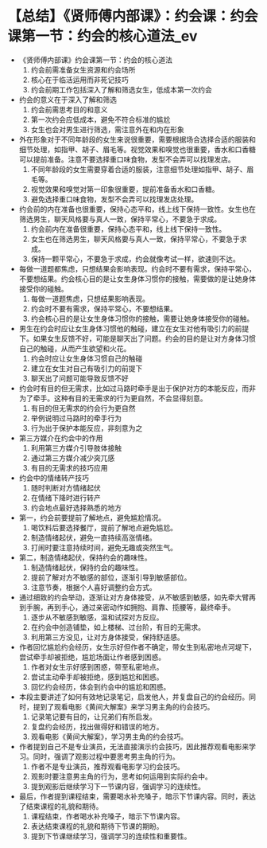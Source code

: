 # 【总结】《贤师傅内部课》：约会课：约会课第一节：约会的核心道法_ev

-   《贤师傅内部课》约会课第一节：约会的核心道法
    1.  约会前需准备女生资源和约会场所
    2.  核心在于临活运用而非死记技巧
    3.  约会前期工作包括深入了解和筛选女生，低成本第一次约会
-   约会的意义在于深入了解和筛选
    1.  约会前需思考目的和意义
    2.  第一次约会应低成本，避免不符合标准的尴尬
    3.  女生也会对男生进行筛选，需注意外在和内在形象
-   外在形象对于不同年龄段的女生来说很重要，需要根据场合选择合适的服装和细节处理，如指甲、胡子、眉毛等。视觉效果和嗅觉也很重要，香水和口香糖可以提前准备。注意不要选择重口味食物，发型不会弄可以找理发店。
    1.  不同年龄段的女生需要穿着合适的服装，注意细节处理如指甲、胡子、眉毛等。
    2.  视觉效果和嗅觉对第一印象很重要，提前准备香水和口香糖。
    3.  避免选择重口味食物，发型不会弄可以找理发店处理。
-   约会前的内在准备也很重要，保持心态平和，线上线下保持一致性。女生也在筛选男生，聊天风格要与真人一致，保持平常心，不要急于求成。
    1.  约会前内在准备很重要，保持心态平和，线上线下保持一致性。
    2.  女生也在筛选男生，聊天风格要与真人一致，保持平常心，不要急于求成。
    3.  保持一颗平常心，不要急于求成，约会就像考试一样，欲速则不达。
-   每做一道题都焦虑，只想结果会影响表现。约会时不要有需求，保持平常心，不要想结果。约会核心目的是让女生身体习惯你的接触，需要做的是让她身体接受你的碰触。
    1.  每做一道题焦虑，只想结果影响表现。
    2.  约会时不要有需求，保持平常心，不要想结果。
    3.  约会核心目的是让女生身体习惯你的接触，需要让她身体接受你的碰触。
-   男生在约会时应让女生身体习惯他的触碰，建立在女生对他有吸引力的前提下。如果女生反馈不好，可能是聊天出了问题。约会的目的是让对方身体习惯自己的触碰，从而产生欲望和火花。
    1.  约会时应让女生身体习惯自己的触碰
    2.  建立在女生对自己有吸引力的前提下
    3.  聊天出了问题可能导致反馈不好
-   约会时有目的但无需求，比如过马路时牵手是出于保护对方的本能反应，而非为了牵手。这种有目的无需求的行为更自然，不会显得刻意。
    1.  有目的但无需求的约会行为更自然
    2.  举例说明过马路时的牵手行为
    3.  行为出于保护本能反应，非刻意为之
-   第三方媒介在约会中的作用
    1.  利用第三方媒介引导肢体接触
    2.  通过第三方媒介减少突兀感
    3.  有目的无需求的技巧应用
-   约会中的情绪转产技巧
    1.  随时判断对方情绪起伏
    2.  在情绪下降时进行转产
    3.  约会地点最好选择熟悉的地方
-   第一，约会前要提前了解地点，避免尴尬情况。
    1.  喝饮料后要选择餐厅，提前了解地点避免尴尬。
    2.  制造情绪起伏，避免一直持续高涨情绪。
    3.  打闹时要注意持续时间，避免无趣或突然生气。
-   第二，制造情绪起伏，保持约会的趣味性。
    1.  制造情绪起伏，保持约会的趣味性。
    2.  提前了解对方不敏感的部位，逐渐引导到敏感部位。
    3.  注意节奏，根据个人喜好调整约会方式。
-   通过细致的约会举动，逐渐让对方身体接受，从不敏感到敏感，如先牵大臂再到手腕，再到手心，通过亲密动作如拥抱、肩靠、揽腰等，最终牵手。
    1.  逐步从不敏感到敏感，温和试探对方反应。
    2.  在约会中创造铺垫，如上楼梯、过台阶，有目的无需求。
    3.  利用第三方没见，让对方身体接受，保持舒适感。
-   作者回忆尴尬约会经历，女生示好但作者不确定，带女生到私密地点河堤下，尝试牵手却被拒绝，尴尬场面让作者感到困惑。
    1.  作者对女生示好感到困惑，带至私密地点。
    2.  尝试主动牵手却被拒绝，感到尴尬和困惑。
    3.  回忆约会经历，体会到约会中的尴尬和困惑。
-   本段主要讲述了如何有效地记录笔记，启发他人，并复盘自己的约会经历。同时，提到了观看电影《黄间大解案》来学习男主角的约会技巧。
    1.  记录笔记要有目的，让兄弟们有所启发。
    2.  复盘约会经历，找出做得好和错误的地方。
    3.  观看电影《黄间大解案》，学习男主角的约会技巧。
-   作者提到自己不是专业演员，无法直接演示约会技巧，因此推荐观看电影来学习。同时，强调了观影过程中要思考男主角的行为。
    1.  作者不是专业演员，推荐观看电影学习约会技巧。
    2.  观影时要注意男主角的行为，思考如何运用到实际约会中。
    3.  提到观影后继续学习下一节课内容，强调学习的连续性。
-   最后，作者提到课程结束，需要喝水补充嗓子，暗示下节课内容。同时，表达了结束课程的礼貌和期待。
    1.  课程结束，作者喝水补充嗓子，暗示下节课内容。
    2.  表达结束课程的礼貌和期待下节课的期盼。
    3.  提到下节课继续学习，强调学习的连续性和重要性。